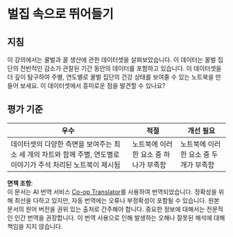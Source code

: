 <!--
CO_OP_TRANSLATOR_METADATA:
{
  "original_hash": "680419753c086eef51be86607c623945",
  "translation_date": "2025-08-25T18:12:41+00:00",
  "source_file": "3-Data-Visualization/12-visualization-relationships/assignment.md",
  "language_code": "ko"
}
-->
# 벌집 속으로 뛰어들기

## 지침

이 강의에서는 꿀벌과 꿀 생산에 관한 데이터셋을 살펴보았습니다. 이 데이터는 꿀벌 집단의 전반적인 감소가 관찰된 기간 동안의 데이터를 포함하고 있습니다. 이 데이터셋을 더 깊이 탐구하여 주별, 연도별로 꿀벌 집단의 건강 상태를 보여줄 수 있는 노트북을 만들어 보세요. 이 데이터셋에서 흥미로운 점을 발견할 수 있나요?

## 평가 기준

| 우수                                                                                                                                                     | 적절                                 | 개선 필요                              |
| ------------------------------------------------------------------------------------------------------------------------------------------------------- | ------------------------------------ | -------------------------------------- |
| 데이터셋의 다양한 측면을 보여주는 최소 세 개의 차트와 함께 주별, 연도별로 이야기가 주석 처리된 노트북이 제시됨                                           | 노트북에 이러한 요소 중 하나가 부족함 | 노트북에 이러한 요소 중 두 개가 부족함 |

**면책 조항**:  
이 문서는 AI 번역 서비스 [Co-op Translator](https://github.com/Azure/co-op-translator)를 사용하여 번역되었습니다. 정확성을 위해 최선을 다하고 있지만, 자동 번역에는 오류나 부정확성이 포함될 수 있습니다. 원본 문서의 원어 버전을 권위 있는 출처로 간주해야 합니다. 중요한 정보에 대해서는 전문적인 인간 번역을 권장합니다. 이 번역 사용으로 인해 발생하는 오해나 잘못된 해석에 대해 책임을 지지 않습니다.